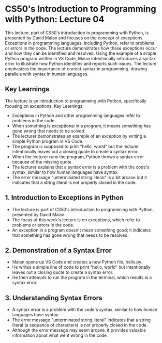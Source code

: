 # CS50's Introduction to Programming with Python: Lecture 04

This lecture, part of CS50's introduction to programming with Python, is presented by David Malan and focuses on the concept of exceptions. Exceptions in programming languages, including Python, refer to problems or errors in the code. The lecture demonstrates how these exceptions occur and how they can be identified and resolved. Using the example of a simple Python program written in VS Code, Malan intentionally introduces a syntax error to illustrate how Python identifies and reports such issues. The lecture emphasizes the importance of correct syntax in programming, drawing parallels with syntax in human languages.

## Key Learnings
The lecture is an introduction to programming with Python, specifically focusing on exceptions. Key Learnings:
- Exceptions in Python and other programming languages refer to problems in the code.
- When something is exceptional in a program, it means something has gone wrong that needs to be solved.
- The lecturer demonstrates an example of an exception by writing a simple Python program in VS Code.
- The program is supposed to print "hello, world" but the lecturer intentionally leaves out a closing quote to create a syntax error.
- When the lecturer runs the program, Python throws a syntax error because of the missing quote.
- The lecturer explains that a syntax error is a problem with the code's syntax, similar to how human languages have syntax.
- The error message "unterminated string literal" is a bit arcane but it indicates that a string literal is not properly closed in the code.

## 1. Introduction to Exceptions in Python

- The lecture is part of CS50's introduction to programming with Python, presented by David Malan.
- The focus of this week's lecture is on exceptions, which refer to problems or errors in the code.
- An exception in a program doesn't mean something good; it indicates that something has gone wrong that needs to be resolved.

## 2. Demonstration of a Syntax Error

- Malan opens up VS Code and creates a new Python file, hello.py.
- He writes a simple line of code to print "hello, world" but intentionally leaves out a closing quote to create a syntax error.
- He then attempts to run the program in the terminal, which results in a syntax error.

## 3. Understanding Syntax Errors

- A syntax error is a problem with the code's syntax, similar to how human languages have syntax.
- The error message "unterminated string literal" indicates that a string literal (a sequence of characters) is not properly closed in the code.
- Although the error message may seem arcane, it provides valuable information about what went wrong in the code.